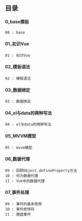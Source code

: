 ## 目录
#### 0_base模板
```
00 : base
```

#### 01_初识Vue
```
01 : 初识Vue
```

#### 02_模板语法
```
02 : 模板语法
```

#### 03_数据绑定
```
03 : 数据绑定
```

#### 04_el与data的两种写法
```
04 : el与data的两种写法
```

#### 05_MVVM模型
```
05 : mvvm模型
```

#### 06_数据代理
```
09 : 回顾Object.defineProperty方法
10 : 何为数据代理
11 : Vue中的数据代理
```

#### 07_事件处理
```
09 : 事件的基本使用
10 : 事件修饰符
11 : 键盘事件
```